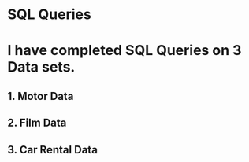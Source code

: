 # SQL Queries

# I have completed SQL Queries on 3 Data sets.
## 1. Motor Data
## 2. Film Data
## 3. Car Rental Data
